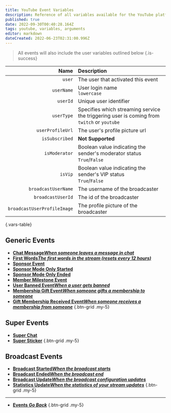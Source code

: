 ```yaml
---
title: YouTube Event Variables
description: Reference of all variables available for the YouTube platform
published: true
date: 2022-09-30T00:40:28.164Z
tags: youtube, variables, arguments
editor: markdown
dateCreated: 2022-06-23T02:31:00.996Z
---
```


> All events will also include the user variables outlined below
{.is-success}

Name | Description
----:|:------------
`user` | The user that activated this event
`userName` | User login name <br> `lowercase`
`userId` | Unique user identifier
`userType` | Specifies which streaming service the triggering user is coming from <br> `twitch` or `youtube`
`userProfileUrl` | The user's profile picture url<br>
`isSubscribed` | **Not Supported**<br>
`isModerator` | Boolean value indicating the sender's moderator status <br> `True`/`False`
`isVip` | Boolean value indicating the sender's VIP status <br> `True`/`False`
`broadcastUserName` | The username of the broadcaster<br>
`broadcastUserId` | The id of the broadcaster<br>
`broadcastUserProfileImage` | The profile picture of the broadcaster<br>
{.vars-table}

## Generic Events
* [<i class="mdi mdi-comment-outline text--youtube"></i> **Chat Message*When someone leaves a message in chat***](/en/Platforms/YouTube/Events/Chat-Message)
* [<i class="mdi mdi-numeric-1-box text--youtube"></i> **First Words*The first words in the stream (resets every 12 hours)***](/en/Platforms/YouTube/Events/First-Words)
* [<i class="mdi mdi-cash text--youtube"></i> **Sponsor Event**](/en/Platforms/YouTube/Events/Sponsor-Event)
* [<i class="mdi mdi-cash text--youtube"></i> **Sponsor Mode Only Started**](/en/Platforms/YouTube/Events/Sponsor-Mode-Only-Started)
* [<i class="mdi mdi-cash text--youtube"></i> **Sponsor Mode Only Ended**](/en/Platforms/YouTube/Events/Sponsor-Mode-Only-Ended)
* [<i class="mdi mdi-account-plus text--youtube"></i> **Member Milestone Event**](/en/Platforms/YouTube/Events/Member-Milestone-Event)
* [<i class="mdi mdi-account-remove text--youtube"></i> **User Banned Event*When a user gets banned***](/en/Platforms/YouTube/Events/User-Banned-Event)
* [<i class="mdi mdi-account-plus text--youtube"></i> **Membership Gift Event*When someone gifts a membership to someone***](/en/Platforms/YouTube/Events/Membership-Gift-Event)
* [<i class="mdi mdi-account-plus text--youtube"></i> **Gift Membership Received Event*When someone receives a membership from someone***](/en/Platforms/YouTube/Events/Gift-Membership-Received-Event)
{.btn-grid .my-5}

## Super Events
* [<i class="mdi mdi-comment-outline text--youtube"></i> **Super Chat**](/en/Platforms/YouTube/Events/Super-Chat)
* [<i class="mdi mdi-sticker text--youtube"></i> **Super Sticker**](/en/Platforms/YouTube/Events/Super-Sticker)
{.btn-grid .my-5}

## Broadcast Events
* [<i class="mdi mdi-calendar-check-outline text--youtube"></i> **Broadcast Started*When the broadcast starts***](/en/Platforms/YouTube/Events/Broadcast-Started)
* [<i class="mdi mdi-calendar-remove-outline text--youtube"></i> **Broadcast Ended*When the broadcast end***](/en/Platforms/YouTube/Events/Broadcast-Ended)
* [<i class="mdi mdi-calendar text--youtube"></i> **Broadcast Update*When the broadcast configuration updates***](/en/Platforms/YouTube/Events/Broadcast-Update)
* [<i class="mdi mdi-microsoft-excel text--youtube"></i> **Statistics Update*When the statistics of your stream updates***](/en/Platforms/YouTube/Events/Statistics-Update)
{.btn-grid .my-5}

---

- [<i class="mdi mdi-chevron-left"></i>**Events *Go Back***](/en/Events)
{.btn-grid .my-5}